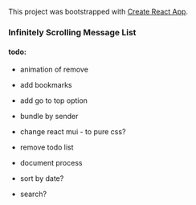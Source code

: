This project was bootstrapped with [Create React App](https://github.com/facebookincubator/create-react-app).

### Infinitely Scrolling Message List

#### todo:
 - animation of remove

 - add bookmarks
 - add go to top option
 - bundle by sender
 - change react mui - to pure css?
 - remove todo list
 - document process
 - sort by date?
 - search?